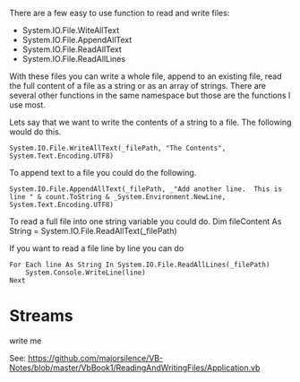 There are a few easy to use function to read and write files: 

* System.IO.File.WiteAllText
* System.IO.File.AppendAllText
* System.IO.File.ReadAllText
* System.IO.File.ReadAllLines


With these files you can write a whole file, append to an existing file, read the full content of a file as a string or as an array of strings.  There are several other functions in the same namespace but those are the functions I use most.

Lets say that we want to write the contents of a string to a file.  The following would do this.

```vb.net
System.IO.File.WriteAllText(_filePath, "The Contents", System.Text.Encoding.UTF8)
```

To append text to a file you could do the following.

```vb.net
System.IO.File.AppendAllText(_filePath, _"Add another line.  This is line " & count.ToString & _System.Environment.NewLine, System.Text.Encoding.UTF8)
```

To read a full file into one string variable you could do.
Dim fileContent As String = System.IO.File.ReadAllText(_filePath)

If you want to read a file line by line you can do

```vb.net
For Each line As String In System.IO.File.ReadAllLines(_filePath)
    System.Console.WriteLine(line)
Next
```


# Streams
write me

See:  https://github.com/majorsilence/VB-Notes/blob/master/VbBook1/ReadingAndWritingFiles/Application.vb